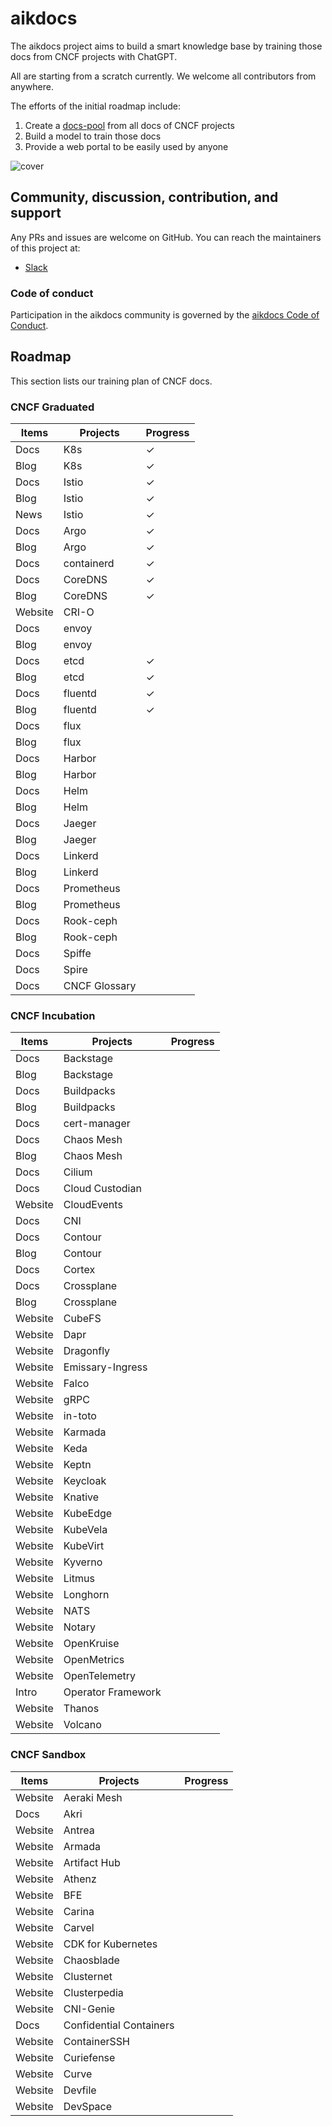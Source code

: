 # aikdocs

The aikdocs project aims to build a smart knowledge base by training those docs from CNCF projects with ChatGPT.

All are starting from a scratch currently. We welcome all contributors from anywhere.

The efforts of the initial roadmap include:

1. Create a [docs-pool](./pool/README.md) from all docs of CNCF projects
1. Build a model to train those docs
1. Provide a web portal to be easily used by anyone

![cover](./images/aikdocs1.jpg)

## Community, discussion, contribution, and support

Any PRs and issues are welcome on GitHub. You can reach the maintainers of this project at:

- [Slack](https://app.slack.com/huddle/T08PSQ7BQ/C05H1HQJGEB)

### Code of conduct

Participation in the aikdocs community is governed by the [aikdocs Code of Conduct](code-of-conduct.md).

## Roadmap

This section lists our training plan of CNCF docs.

### CNCF Graduated

| Items   | Projects      | Progress |
| ------- | ------------- | -------- |
| Docs    | K8s           | &check;  |
| Blog    | K8s           | &check;  |
| Docs    | Istio         | &check;  |
| Blog    | Istio         | &check;  |
| News    | Istio         | &check;  |
| Docs    | Argo          | &check;  |
| Blog    | Argo          | &check;  |
| Docs    | containerd    | &check;  |
| Docs    | CoreDNS       | &check;  |
| Blog    | CoreDNS       | &check;  |
| Website | CRI-O         |          |
| Docs    | envoy         |          |
| Blog    | envoy         |          |
| Docs    | etcd          | &check;  |
| Blog    | etcd          | &check;  |
| Docs    | fluentd       | &check;  |
| Blog    | fluentd       | &check;  |
| Docs    | flux          |          |
| Blog    | flux          |          |
| Docs    | Harbor        |          |
| Blog    | Harbor        |          |
| Docs    | Helm          |          |
| Blog    | Helm          |          |
| Docs    | Jaeger        |          |
| Blog    | Jaeger        |          |
| Docs    | Linkerd       |          |
| Blog    | Linkerd       |          |
| Docs    | Prometheus    |          |
| Blog    | Prometheus    |          |
| Docs    | Rook-ceph     |          |
| Blog    | Rook-ceph     |          |
| Docs    | Spiffe        |          |
| Docs    | Spire         |          |
| Docs    | CNCF Glossary |          |

### CNCF Incubation

| Items   | Projects           | Progress |
| ------- | ------------------ | -------- |
| Docs    | Backstage          |          |
| Blog    | Backstage          |          |
| Docs    | Buildpacks         |          |
| Blog    | Buildpacks         |          |
| Docs    | cert-manager       |          |
| Docs    | Chaos Mesh         |          |
| Blog    | Chaos Mesh         |          |
| Docs    | Cilium             |          |
| Docs    | Cloud Custodian    |          |
| Website | CloudEvents        |          |
| Docs    | CNI                |          |
| Docs    | Contour            |          |
| Blog    | Contour            |          |
| Docs    | Cortex             |          |
| Docs    | Crossplane         |          |
| Blog    | Crossplane         |          |
| Website | CubeFS             |          |
| Website | Dapr               |          |
| Website | Dragonfly          |          |
| Website | Emissary-Ingress   |          |
| Website | Falco              |          |
| Website | gRPC               |          |
| Website | in-toto            |          |
| Website | Karmada            |          |
| Website | Keda               |          |
| Website | Keptn              |          |
| Website | Keycloak           |          |
| Website | Knative            |          |
| Website | KubeEdge           |          |
| Website | KubeVela           |          |
| Website | KubeVirt           |          |
| Website | Kyverno            |          |
| Website | Litmus             |          |
| Website | Longhorn           |          |
| Website | NATS               |          |
| Website | Notary             |          |
| Website | OpenKruise         |          |
| Website | OpenMetrics        |          |
| Website | OpenTelemetry      |          |
| Intro   | Operator Framework |          |
| Website | Thanos             |          |
| Website | Volcano            |          |

### CNCF Sandbox

| Items   | Projects                | Progress |
| ------- | ----------------------- | -------- |
| Website | Aeraki Mesh             |          |
| Docs    | Akri                    |          |
| Website | Antrea                  |          |
| Website | Armada                  |          |
| Website | Artifact Hub            |          |
| Website | Athenz                  |          |
| Website | BFE                     |          |
| Website | Carina                  |          |
| Website | Carvel                  |          |
| Website | CDK for Kubernetes      |          |
| Website | Chaosblade              |          |
| Website | Clusternet              |          |
| Website | Clusterpedia            |          |
| Website | CNI-Genie               |          |
| Docs    | Confidential Containers |          |
| Website | ContainerSSH            |          |
| Website | Curiefense              |          |
| Website | Curve                   |          |
| Website | Devfile                 |          |
| Website | DevSpace                |          |
